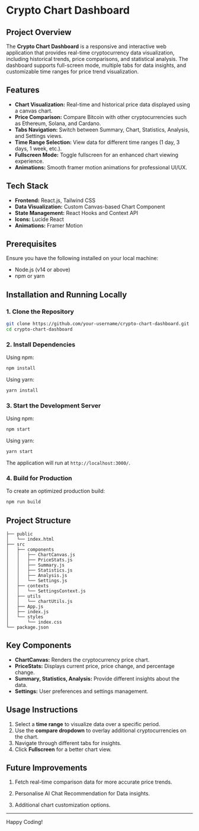 # Crypto Chart Dashboard

## Project Overview
The **Crypto Chart Dashboard** is a responsive and interactive web application that provides real-time cryptocurrency data visualization, including historical trends, price comparisons, and statistical analysis. The dashboard supports full-screen mode, multiple tabs for data insights, and customizable time ranges for price trend visualization.

## Features
- **Chart Visualization:** Real-time and historical price data displayed using a canvas chart.
- **Price Comparison:** Compare Bitcoin with other cryptocurrencies such as Ethereum, Solana, and Cardano.
- **Tabs Navigation:** Switch between Summary, Chart, Statistics, Analysis, and Settings views.
- **Time Range Selection:** View data for different time ranges (1 day, 3 days, 1 week, etc.).
- **Fullscreen Mode:** Toggle fullscreen for an enhanced chart viewing experience.
- **Animations:** Smooth framer motion animations for professional UI/UX.

## Tech Stack
- **Frontend:** React.js, Tailwind CSS
- **Data Visualization:** Custom Canvas-based Chart Component
- **State Management:** React Hooks and Context API
- **Icons:** Lucide React
- **Animations:** Framer Motion

## Prerequisites
Ensure you have the following installed on your local machine:
- Node.js (v14 or above)
- npm or yarn

## Installation and Running Locally

### 1. Clone the Repository
```bash
git clone https://github.com/your-username/crypto-chart-dashboard.git
cd crypto-chart-dashboard
```

### 2. Install Dependencies
Using npm:
```bash
npm install
```
Using yarn:
```bash
yarn install
```

### 3. Start the Development Server
Using npm:
```bash
npm start
```
Using yarn:
```bash
yarn start
```

The application will run at `http://localhost:3000/`.

### 4. Build for Production
To create an optimized production build:
```bash
npm run build
```

## Project Structure
```
├── public
│   └── index.html
├── src
│   ├── components
│   │   ├── ChartCanvas.js
│   │   ├── PriceStats.js
│   │   ├── Summary.js
│   │   ├── Statistics.js
│   │   ├── Analysis.js
│   │   └── Settings.js
│   ├── contexts
│   │   └── SettingsContext.js
│   ├── utils
│   │   └── chartUtils.js
│   ├── App.js
│   ├── index.js
│   └── styles
│       └── index.css
└── package.json
```

## Key Components
- **ChartCanvas:** Renders the cryptocurrency price chart.
- **PriceStats:** Displays current price, price change, and percentage change.
- **Summary, Statistics, Analysis:** Provide different insights about the data.
- **Settings:** User preferences and settings management.

## Usage Instructions
1. Select a **time range** to visualize data over a specific period.
2. Use the **compare dropdown** to overlay additional cryptocurrencies on the chart.
3. Navigate through different tabs for insights.
4. Click **Fullscreen** for a better chart view.

## Future Improvements

1. Fetch real-time comparison data for more accurate price trends.

2. Personalise AI Chat Recommendation for Data insights.

3. Additional chart customization options.

---

Happy Coding!

